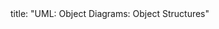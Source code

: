 <frontmatter>
title: "UML: Object Diagrams: Object Structures"
</frontmatter>

<include src="index-body.md" boilerplate />
